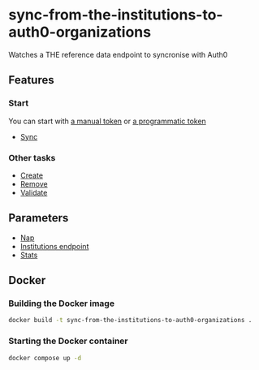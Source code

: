 # sync-from-the-institutions-to-auth0-organizations

Watches a THE reference data endpoint to syncronise with Auth0

## Features

### Start

You can start with [a manual token](docs/sync.md#starting-with-a-manual-token) or [a programmatic token](docs/sync.md#starting-with-a-programmatic-token)

- [Sync](docs/sync.md)

### Other tasks

- [Create](docs/create.md)
- [Remove](docs/remove.md)
- [Validate](docs/validate.md)

## Parameters

- [Nap](docs/parameters/nap.md)
- [Institutions endpoint](docs/parameters/institutions-endpoint.md)
- [Stats](docs/parameters/stats.md)

## Docker

### Building the Docker image

```bash
docker build -t sync-from-the-institutions-to-auth0-organizations .
```

### Starting the Docker container

```bash
docker compose up -d
```
